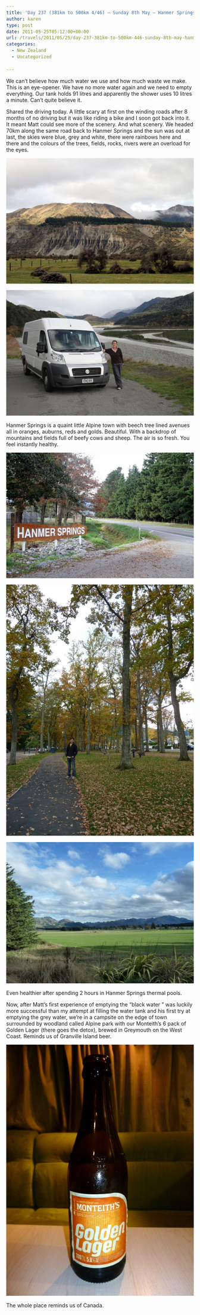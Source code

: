 ```yaml
---
title: 'Day 237 (381km to 500km 4/46) – Sunday 8th May – Hanmer Springs'
author: karen
type: post
date: 2011-05-25T05:12:00+00:00
url: /travels/2011/05/25/day-237-381km-to-500km-446-sunday-8th-may-hanmer-springs/
categories:
  - New Zealand
  - Uncategorized

---
```

We can’t believe how much water we use and how much waste we make. This is an eye-opener. We have no more water again and we need to empty everything. Our tank holds 91 litres and apparently the shower uses 10 litres a minute. Can’t quite believe it.

Shared the driving today. A little scary at first on the winding roads after 8 months of no driving but it was like riding a bike and I soon got back into it. It meant Matt could see more of the scenery. And what scenery. We headed 70km along the same road back to Hanmer Springs and the sun was out at last, the skies were blue, grey and white, there were rainbows here and there and the colours of the trees, fields, rocks, rivers were an overload for the eyes.

![](/travels-wp-content/uploads/2011/05/IMG_4901.jpg)

![](/travels-wp-content/uploads/2011/05/IMG_4922.jpg)

Hanmer Springs is a quaint little Alpine town with beech tree lined avenues all in oranges, auburns, reds and golds. Beautiful. With a backdrop of mountains and fields full of beefy cows and sheep. The air is so fresh. You feel instantly healthy. 

![](/travels-wp-content/uploads/2011/05/IMG_4967.jpg)

![](/travels-wp-content/uploads/2011/05/P1060166.jpg)

![](/travels-wp-content/uploads/2011/05/P1060164.jpg)

Even healthier after spending 2 hours in Hanmer Springs thermal pools.

Now, after Matt’s first experience of emptying the “black water ” was luckily more successful than my attempt at filling the water tank and his first try at emptying the grey water, we’re in a campsite on the edge of town surrounded by woodland called Alpine park with our Monteith’s 6 pack of Golden Lager (there goes the detox), brewed in Greymouth on the West Coast. Reminds us of Granville Island beer. 

![](/travels-wp-content/uploads/2011/05/P1060178.jpg)

The whole place reminds us of Canada.

 [1]: http://www.mattburns.co.uk/travels/wp-content/uploads/2011/05/IMG_4901.jpg
 [2]: http://www.mattburns.co.uk/travels/wp-content/uploads/2011/05/IMG_4922.jpg
 [3]: http://www.mattburns.co.uk/travels/wp-content/uploads/2011/05/IMG_4967.jpg
 [4]: http://www.mattburns.co.uk/travels/wp-content/uploads/2011/05/P1060166.jpg
 [5]: http://www.mattburns.co.uk/travels/wp-content/uploads/2011/05/P1060164.jpg
 [6]: http://www.mattburns.co.uk/travels/wp-content/uploads/2011/05/P1060178.jpg